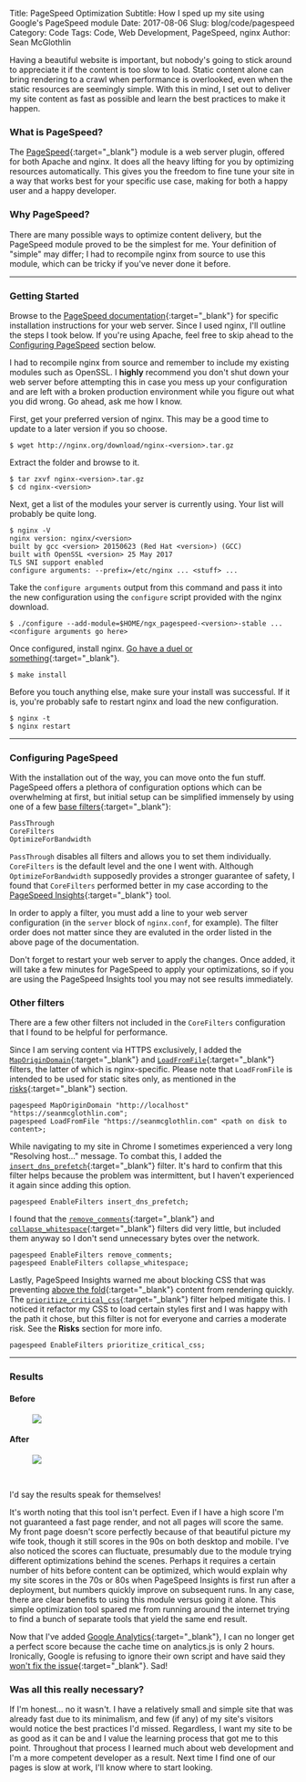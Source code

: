 Title: PageSpeed Optimization
Subtitle: How I sped up my site using Google's PageSpeed module
Date: 2017-08-06
Slug: blog/code/pagespeed
Category: Code
Tags: Code, Web Development, PageSpeed, nginx
Author: Sean McGlothlin

Having a beautiful website is important, but nobody's going to stick around to appreciate it if the content is too slow to load. Static content alone can bring rendering to a crawl when performance is overlooked, even when the static resources are seemingly simple. With this in mind, I set out to deliver my site content as fast as possible and learn the best practices to make it happen.

### What is PageSpeed?

The [PageSpeed](https://developers.google.com/speed/pagespeed/module/){:target="\_blank"} module is a web server plugin, offered for both Apache and nginx. It does all the heavy lifting for you by optimizing resources automatically. This gives you the freedom to fine tune your site in a way that works best for your specific use case, making for both a happy user and a happy developer.

### Why PageSpeed?

There are many possible ways to optimize content delivery, but the PageSpeed module proved to be the simplest for me. Your definition of "simple" may differ; I had to recompile nginx from source to use this module, which can be tricky if you've never done it before.

---

### Getting Started

Browse to the [PageSpeed documentation](https://modpagespeed.com/doc/){:target="\_blank"} for specific installation instructions for your web server. Since I used nginx, I'll outline the steps I took below. If you're using Apache, feel free to skip ahead to the [Configuring PageSpeed](#configure) section below.

I had to recompile nginx from source and remember to include my existing modules such as OpenSSL. I **highly** recommend you don't shut down your web server before attempting this in case you mess up your configuration and are left with a broken production environment while you figure out what you did wrong. Go ahead, ask me how I know.

First, get your preferred version of nginx. This may be a good time to update to a later version if you so choose.

```text
$ wget http://nginx.org/download/nginx-<version>.tar.gz
```

Extract the folder and browse to it.

```text
$ tar zxvf nginx-<version>.tar.gz
$ cd nginx-<version>
```

Next, get a list of the modules your server is currently using. Your list will probably be quite long.

```text
$ nginx -V
nginx version: nginx/<version>
built by gcc <version> 20150623 (Red Hat <version>) (GCC)
built with OpenSSL <version> 25 May 2017
TLS SNI support enabled
configure arguments: --prefix=/etc/nginx ... <stuff> ...
```

Take the `configure arguments` output from this command and pass it into the new configuration using the `configure` script provided with the nginx download.

```text
$ ./configure --add-module=$HOME/ngx_pagespeed-<version>-stable ... <configure arguments go here>
```

Once configured, install nginx. [Go have a duel or something](https://xkcd.com/303){:target="\_blank"}.

```text
$ make install
```

Before you touch anything else, make sure your install was successful. If it is, you're probably safe to restart nginx and load the new configuration.

```text
$ nginx -t
$ nginx restart
```

---

### <a name="configure"></a> Configuring PageSpeed

With the installation out of the way, you can move onto the fun stuff. PageSpeed offers a plethora of configuration options which can be overwhelming at first, but initial setup can be simplified immensely by using one of a few [base filters](https://modpagespeed.com/doc/config_filters#level){:target="\_blank"}:

```text
PassThrough
CoreFilters
OptimizeForBandwidth
```

`PassThrough` disables all filters and allows you to set them individually. `CoreFilters` is the default level and the one I went with. Although `OptimizeForBandwidth` supposedly provides a stronger guarantee of safety, I found that `CoreFilters` performed better in my case according to the [PageSpeed Insights](https://developers.google.com/speed/pagespeed/insights){:target="\_blank"} tool.

In order to apply a filter, you must add a line to your web server configuration (in the `server` block of `nginx.conf`, for example). The filter order does not matter since they are evaluted in the order listed in the above page of the documentation.

Don't forget to restart your web server to apply the changes. Once added, it will take a few minutes for PageSpeed to apply your optimizations, so if you are using the PageSpeed Insights tool you may not see results immediately.

### Other filters

There are a few other filters not included in the `CoreFilters` configuration that I found to be helpful for performance.

Since I am serving content via HTTPS exclusively, I added the [`MapOriginDomain`](https://modpagespeed.com/doc/domains#mapping_origin){:target="\_blank"} and [`LoadFromFile`](https://modpagespeed.com/doc/domains#LoadFromFileScriptVariables){:target="\_blank"} filters, the latter of which is nginx-specific. Please note that `LoadFromFile` is intended to be used for static sites only, as mentioned in the [risks](https://modpagespeed.com/doc/domains#risks){:target="\_blank"} section.

```text
pagespeed MapOriginDomain "http://localhost" "https://seanmcglothlin.com";
pagespeed LoadFromFile "https://seanmcglothlin.com" <path on disk to content>;
```

While navigating to my site in Chrome I sometimes experienced a very long "Resolving host..." message. To combat this, I added the [`insert_dns_prefetch`](https://modpagespeed.com/doc/filter-insert-dns-prefetch){:target="\_blank"} filter. It's hard to confirm that this filter helps because the problem was intermittent, but I haven't experienced it again since adding this option.

```text
pagespeed EnableFilters insert_dns_prefetch;
```

I found that the [`remove_comments`](https://modpagespeed.com/doc/filter-comment-remove){:target="\_blank"} and [`collapse_whitespace`](https://modpagespeed.com/doc/filter-whitespace-collapse){:target="\_blank"} filters did very little, but included them anyway so I don't send unnecessary bytes over the network.

```text
pagespeed EnableFilters remove_comments;
pagespeed EnableFilters collapse_whitespace;
```

Lastly, PageSpeed Insights warned me about blocking CSS that was preventing [above the fold](https://varvy.com/pagespeed/prioritize-visible-content.html){:target="\_blank"} content from rendering quickly. The [`prioritize_critical_css`](https://modpagespeed.com/doc/filter-prioritize-critical-css){:target="\_blank"} filter helped mitigate this. I noticed it refactor my CSS to load certain styles first and I was happy with the path it chose, but this filter is not for everyone and carries a moderate risk. See the **Risks** section for more info.

```text
pagespeed EnableFilters prioritize_critical_css;
```

---

### Results

#### Before

<figure class="image-center">
  <img src="/images/pagespeed_bad.png"/>
</figure>

#### After

<figure class="image-center">
  <img src="/images/pagespeed_good.png"/>
</figure>

<br>

I'd say the results speak for themselves!

It's worth noting that this tool isn't perfect. Even if I have a high score I'm not guaranteed a fast page render, and not all pages will score the same. My front page doesn't score perfectly because of that beautiful picture my wife took, though it still scores in the 90s on both desktop and mobile. I've also noticed the scores can fluctuate, presumably due to the module trying different optimizations behind the scenes. Perhaps it requires a certain number of hits before content can be optimized, which would explain why my site scores in the 70s or 80s when PageSpeed Insights is first run after a deployment, but numbers quickly improve on subsequent runs. In any case, there are clear benefits to using this module versus going it alone. This simple optimization tool spared me from running around the internet trying to find a bunch of separate tools that yield the same end result.

Now that I've added [Google Analytics](https://analytics.google.com){:target="\_blank"}, I can no longer get a perfect score because the cache time on analytics.js is only 2 hours. Ironically, Google is refusing to ignore their own script and have said they [won't fix the issue](https://issuetracker.google.com/issues/35352584){:target="\_blank"}. Sad!

### Was all this really necessary?

If I'm honest... no it wasn't. I have a relatively small and simple site that was already fast due to its minimalism, and few (if any) of my site's visitors would notice the best practices I'd missed. Regardless, I want my site to be as good as it can be and I value the learning process that got me to this point. Throughout that process I learned much about web development and I'm a more competent developer as a result. Next time I find one of our pages is slow at work, I'll know where to start looking.